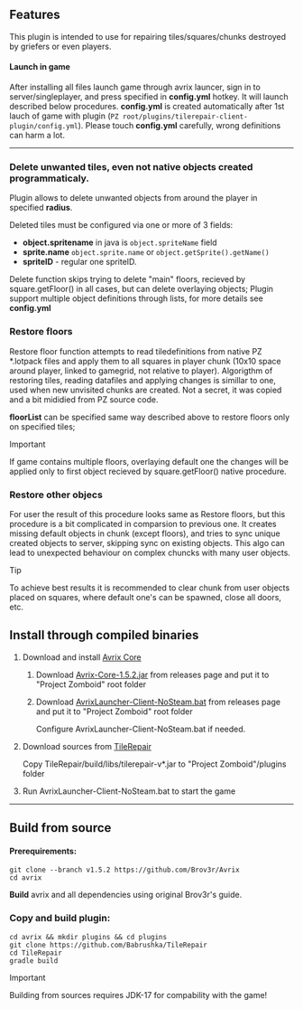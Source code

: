 ## Features
This plugin is intended to use for repairing tiles/squares/chunks destroyed by griefers or even players.

#### Launch in game

After installing all files launch game through avrix launcer, sign in to server/singleplayer, and press specified in __config.yml__ hotkey. It will launch described below procedures.
__config.yml__ is created automatically after 1st lauch of game with plugin (`PZ root/plugins/tilerepair-client-plugin/config.yml`).
Please touch __config.yml__  carefully, wrong definitions can harm a lot.

---

### Delete unwanted tiles, even not native objects created programmaticaly.

Plugin allows to delete unwanted objects from around the player in specified __radius__.

Deleted tiles must be configured via one or more of 3 fields:
* __object.spritename__ in java is `object.spriteName` field 
* __sprite.name__ `object.sprite.name` or `object.getSprite().getName()`
* __spriteID__ - regular one spriteID.

Delete function skips trying to delete "main" floors, recieved by square.getFloor() in all cases, but can delete overlaying objects;
Plugin support multiple object definitions through lists, for more details see __config.yml__


### Restore floors

Restore floor function attempts to read tiledefinitions from native PZ *.lotpack files and apply them to all squares in player chunk (10x10 space around player, linked to gamegrid, not relative to player). 
Algorigthm of restoring tiles, reading datafiles and applying changes is simillar to one, used when new unvisited chunks are created. Not a secret, it was copied and a bit mididied from PZ source code.

__floorList__ can be specified same way described above to restore floors only on specified tiles;
> [!IMPORTANT]
> If game contains multiple floors, overlaying default one the changes will be applied only to first object recieved by square.getFloor() native procedure.

### Restore other objecs

For user the result of this procedure looks same as Restore floors, but this procedure is a bit complicated in comparsion to previous one. It creates missing default objects in chunk (except floors), and tries to sync unique created objects to server, skipping sync on existing objects. This algo can lead to unexpected behaviour on complex chuncks with many user objects. 
> [!TIP] 
> To achieve best results it is recommended to clear chunk from user objects placed on squares, where default one's can be spawned, close all doors, etc.

## Install through compiled binaries

1. Download and install [Avrix Core](https://github.com/Brov3r/Avrix)

    1. Download [Avrix-Core-1.5.2.jar](https://github.com/Brov3r/Avrix/releases/download/v1.5.2/Avrix-Core-1.5.2.jar) from releases page and put it to "Project Zomboid" root folder

    2. Download [AvrixLauncher-Client-NoSteam.bat](https://github.com/Brov3r/Avrix/releases/download/v1.5.2/AvrixLauncher-Client-NoSteam.bat) from releases page and put it to "Project Zomboid" root folder

        Configure AvrixLauncher-Client-NoSteam.bat if needed.

2. Download sources from [TileRepair](https://github.com/Babrushka/TileRepair)

    Copy TileRepair/build/libs/tilerepair-v*.jar to "Project Zomboid"/plugins folder

3. Run AvrixLauncher-Client-NoSteam.bat to start the game

***

## Build from source

#### Prerequirements:

```
git clone --branch v1.5.2 https://github.com/Brov3r/Avrix
cd avrix
```
__Build__ avrix and all dependencies using original Brov3r's guide.

### Copy and build plugin:

```
cd avrix && mkdir plugins && cd plugins
git clone https://github.com/Babrushka/TileRepair
cd TileRepair
gradle build
```

> [!IMPORTANT] 
> Building from sources requires JDK-17 for compability with the game!

